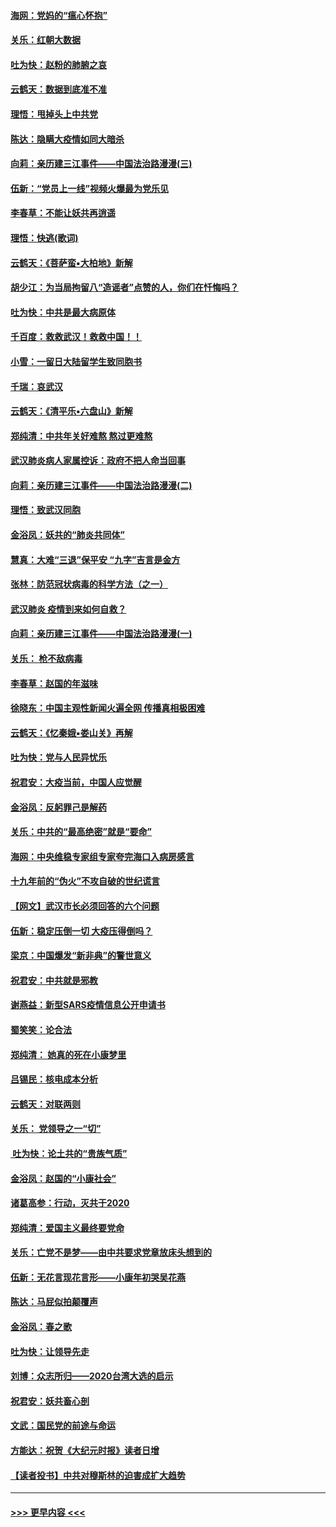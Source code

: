 #### [海网：党妈的“瘟心怀抱”](../pages/nsc993/n11840740.md?t=02031944) 
#### [关乐：红朝大数据](../pages/nsc993/n11840675.md?t=02031944) 
#### [吐为快：赵粉的肺腑之哀](../pages/nsc993/n11840618.md?t=02031944) 
#### [云鹤天：数据到底准不准](../pages/nsc993/n11840325.md?t=02031944) 
#### [理悟：甩掉头上中共党](../pages/nsc993/n11838826.md?t=02031944) 
#### [陈达：隐瞒大疫情如同大暗杀](../pages/nsc993/n11838771.md?t=02031944) 
#### [向莉：亲历建三江事件——中国法治路漫漫(三)](../pages/nsc993/n11831825.md?t=02031944) 
#### [伍新：“党员上一线”视频火爆最为党乐见](../pages/nsc993/n11838200.md?t=02031944) 
#### [李春草：不能让妖共再逍遥](../pages/nsc993/n11838102.md?t=02031944) 
#### [理悟：快逃(歌词)](../pages/nsc993/n11838083.md?t=02031944) 
#### [云鹤天：《菩萨蛮▪大柏地》新解](../pages/nsc993/n11838059.md?t=02031944) 
#### [胡少江：为当局拘留八“造谣者”点赞的人，你们在忏悔吗？](../pages/nsc993/n11836801.md?t=02031944) 
#### [吐为快：中共是最大病原体](../pages/nsc993/n11836748.md?t=02031944) 
#### [千百度：救救武汉！救救中国！！](../pages/nsc993/n11836145.md?t=02031944) 
#### [小雪：一留日大陆留学生致同胞书](../pages/nsc993/n11834624.md?t=02031944) 
#### [千瑞：哀武汉](../pages/nsc993/n11833647.md?t=02031944) 
#### [云鹤天：《清平乐▪六盘山》新解](../pages/nsc993/n11833611.md?t=02031944) 
#### [郑纯清：中共年关好难熬 熬过更难熬](../pages/nsc993/n11833489.md?t=02031944) 
#### [武汉肺炎病人家属控诉：政府不把人命当回事](../pages/nsc993/n11833205.md?t=02031944) 
#### [向莉：亲历建三江事件——中国法治路漫漫(二)](../pages/nsc993/n11829102.md?t=02031944) 
#### [理悟：致武汉同胞](../pages/nsc993/n11831522.md?t=02031944) 
#### [金浴凤：妖共的“肺炎共同体”](../pages/nsc993/n11829448.md?t=02031944) 
#### [慧真：大难“三退”保平安 “九字”吉言是金方](../pages/nsc993/n11829501.md?t=02031944) 
#### [张林：防范冠状病毒的科学方法（之一）](../pages/nsc993/n11828618.md?t=02031944) 
#### [武汉肺炎 疫情到来如何自救？](../pages/nsc993/n11827632.md?t=02031944) 
#### [向莉：亲历建三江事件——中国法治路漫漫(一)](../pages/nsc993/n11827190.md?t=02031944) 
#### [关乐： 枪不敌病毒](../pages/nsc993/n11826746.md?t=02031944) 
#### [李春草：赵国的年滋味](../pages/nsc993/n11826321.md?t=02031944) 
#### [徐晓东：中国主观性新闻火遍全网 传播真相极困难](../pages/nsc993/n11826508.md?t=02031944) 
#### [云鹤天：《忆秦娥▪娄山关》再解](../pages/nsc993/n11824682.md?t=02031944) 
#### [吐为快：党与人民异忧乐](../pages/nsc993/n11824660.md?t=02031944) 
#### [祝君安：大疫当前，中国人应觉醒](../pages/nsc993/n11821946.md?t=02031944) 
#### [金浴凤：反躬罪己是解药](../pages/nsc993/n11820280.md?t=02031944) 
#### [关乐：中共的“最高绝密”就是“要命”](../pages/nsc993/n11816946.md?t=02031944) 
#### [海网：中央维稳专家组专家夸完海口入病房感言](../pages/nsc993/n11815138.md?t=02031944) 
#### [十九年前的“伪火”不攻自破的世纪谎言](../pages/nsc993/n11813238.md?t=02031944) 
#### [【网文】武汉市长必须回答的六个问题](../pages/nsc993/n11813848.md?t=02031944) 
#### [伍新：稳定压倒一切 大疫压得倒吗？](../pages/nsc993/n11812634.md?t=02031944) 
#### [梁京：中国爆发“新非典”的警世意义](../pages/nsc993/n11812554.md?t=02031944) 
#### [祝君安：中共就是邪教](../pages/nsc993/n11812431.md?t=02031944) 
#### [谢燕益：新型SARS疫情信息公开申请书](../pages/nsc993/n11808840.md?t=02031944) 
#### [蜀笑笑：论合法](../pages/nsc993/n11808064.md?t=02031944) 
#### [郑纯清： 她真的死在小康梦里](../pages/nsc993/n11806623.md?t=02031944) 
#### [吕锡民：核电成本分析](../pages/nsc993/n11806284.md?t=02031944) 
#### [云鹤天：对联两则](../pages/nsc993/n11805957.md?t=02031944) 
#### [关乐： 党领导之一“切”](../pages/nsc993/n11804505.md?t=02031944) 
#### [ 吐为快：论土共的“贵族气质”](../pages/nsc993/n11804490.md?t=02031944) 
#### [金浴凤：赵国的“小康社会”](../pages/nsc993/n11804452.md?t=02031944) 
#### [诸葛高参：行动，灭共于2020](../pages/nsc993/n11804120.md?t=02031944) 
#### [郑纯清：爱国主义最终要党命](../pages/nsc993/n11802197.md?t=02031944) 
#### [关乐：亡党不是梦——由中共要求党章放床头想到的](../pages/nsc993/n11802156.md?t=02031944) 
#### [伍新：无花言现花言形——小康年初哭吴花燕](../pages/nsc993/n11800044.md?t=02031944) 
#### [陈达：马屁似拍颠覆声](../pages/nsc993/n11800010.md?t=02031944) 
#### [金浴凤：春之歌](../pages/nsc993/n11797687.md?t=02031944) 
#### [吐为快：让领导先走](../pages/nsc993/n11797512.md?t=02031944) 
#### [刘博：众志所归——2020台湾大选的启示](../pages/nsc993/n11796878.md?t=02031944) 
#### [祝君安：妖共畜心剖](../pages/nsc993/n11794273.md?t=02031944) 
#### [文武：国民党的前途与命运](../pages/nsc993/n11794198.md?t=02031944) 
#### [方能达：祝贺《大纪元时报》读者日增](../pages/nsc993/n11793807.md?t=02031944) 
#### [【读者投书】中共对穆斯林的迫害成扩大趋势](../pages/nsc993/n11791371.md?t=02031944) 

----
#### [ >>> 更早内容 <<< ](../indexes/nsc993-earlier.md)
